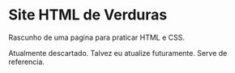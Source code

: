 # Site HTML de Verduras
Rascunho de uma pagina para praticar HTML e CSS.

Atualmente descartado.
Talvez eu atualize futuramente.
Serve de referencia.
